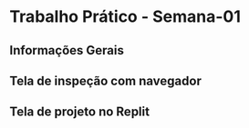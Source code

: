 # Trabalho Prático - Semana-01

## Informações Gerais

## Tela de inspeção com navegador

## Tela de projeto no Replit

